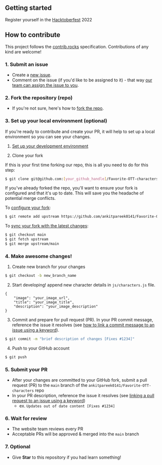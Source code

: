 ## Getting started
Register yourself in the [Hacktoberfest](https://hacktoberfest.com/) 2022 

## How to contribute

This project follows the [contrib.rocks](https://contrib.rocks/) specification. Contributions of any kind are welcome!

### 1. Submit an issue

- Create a [new issue](https://github.com/ankitpareek0141/Favorite-OTT-characters/issues/new/choose).
- Comment on the issue (if you'd like to be assigned to it) - that way [our team can assign the issue to you](https://github.blog/2019-06-25-assign-issues-to-issue-commenters/).

### 2. Fork the repository (repo)

- If you're not sure, here's how to [fork the repo](https://help.github.com/en/articles/fork-a-repo).

### 3. Set up your local environment (optional)

If you're ready to contribute and create your PR, it will help to set up a local environment so you can see your changes.

1. [Set up your development environment](https://www.gatsbyjs.com/docs/tutorial/part-zero/)

2. Clone your fork

If this is your first time forking our repo, this is all you need to do for this step:

```sh
$ git clone git@github.com:[your_github_handle]/Favorite-OTT-characters.git && cd Favorite-OTT-characters
```

If you've already forked the repo, you'll want to ensure your fork is configured and that it's up to date. This will save you the headache of potential merge conflicts.

To [configure your fork](https://docs.github.com/en/github/collaborating-with-issues-and-pull-requests/configuring-a-remote-for-a-fork):

```sh
$ git remote add upstream https://github.com/ankitpareek0141/Favorite-OTT-characters.git
```

To [sync your fork with the latest changes](https://docs.github.com/en/github/collaborating-with-issues-and-pull-requests/syncing-a-fork):

```sh
$ git checkout main
$ git fetch upstream
$ git merge upstream/main
```

### 4. Make awesome changes!

1. Create new branch for your changes

```sh
$ git checkout -b new_branch_name
```

2. Start developing! append new character details in `js/characters.js` file.
```
{
    "image": "your_image_url",
    "title": "your_image_title",
    "description": "your_image_description"
}
``` 

3. Commit and prepare for pull request (PR). In your PR commit message, reference the issue it resolves (see [how to link a commit message to an issue using a keyword](https://docs.github.com/en/free-pro-team@latest/github/managing-your-work-on-github/linking-a-pull-request-to-an-issue#linking-a-pull-request-to-an-issue-using-a-keyword)).

```sh
$ git commit -m "brief description of changes [Fixes #1234]"
```

4. Push to your GitHub account

```sh
$ git push
```

### 5. Submit your PR

- After your changes are committed to your GitHub fork, submit a pull request (PR) to the `main` branch of the `ankitpareek0141/Favorite-OTT-characters` repo
- In your PR description, reference the issue it resolves (see [linking a pull request to an issue using a keyword](https://docs.github.com/en/free-pro-team@latest/github/managing-your-work-on-github/linking-a-pull-request-to-an-issue#linking-a-pull-request-to-an-issue-using-a-keyword))
  - ex. `Updates out of date content [Fixes #1234]`

### 6. Wait for review

- The website team reviews every PR
- Acceptable PRs will be approved & merged into the `main` branch

### 7. Optional
- Give __Star__ to this repository if you had learn something!
